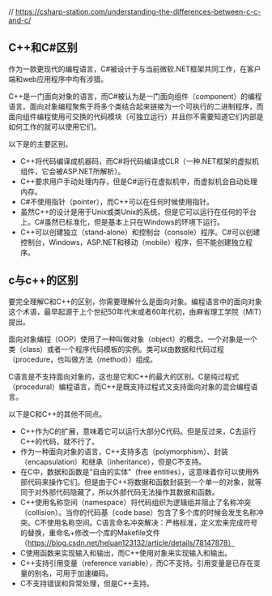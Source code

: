 // https://csharp-station.com/understanding-the-differences-between-c-c-and-c/

## C++和C#区别

作为一款更现代的编程语言，C#被设计于与当前微软.NET框架共同工作，在客户端和web应用程序中均有涉猎。

C++是一门面向对象的语言，而C#被认为是一门面向组件（component）的编程语言。面向对象编程聚焦于将多个类结合起来链接为一个可执行的二进制程序，而面向组件编程使用可交换的代码模块（可独立运行）并且你不需要知道它们内部是如何工作的就可以使用它们。

以下是的主要区别。

- C++将代码编译成机器码，而C#将代码编译成CLR（一种.NET框架的虚拟机组件，它会被ASP.NET所解析）。
- C++要求用户手动处理内存，但是C#运行在虚拟机中，而虚拟机会自动处理内存。
- C#不使用指针（pointer），而C++可以在任何时候使用指针。
- 虽然C++的设计是用于Unix或类Unix的系统，但是它可以运行在任何的平台上。C#虽然已标准化，但是基本上只在Windows的环境下运行。
- C++可以创建独立（stand-alone）和控制台（console）程序。C#可以创建控制台，Windows，ASP.NET和移动（mobile）程序，但不能创建独立程序。


## c与c++的区别

要完全理解C和C++的区别，你需要理解什么是面向对象。编程语言中的面向对象这个术语，最早起源于上个世纪50年代末或者60年代初，由麻省理工学院（MIT）提出。

面向对象编程（OOP）使用了一种叫做对象（object）的概念。一个对象是一个类（class）或者一个程序代码模板的实例。类可以由数据和代码过程（procedure，也叫做方法（method））组成。

C语言是不支持面向对象的，这也是它和C++的最大的区别。C是纯过程式（procedural）编程语言，而C++是既支持过程式又支持面向对象的混合编程语言。

以下是C和C++的其他不同点。

- C++作为C的扩展，意味着它可以运行大部分C代码。但是反过来，C去运行C++的代码，就不行了。
- 作为一种面向对象的语言，C++支持多态（polymorphism）、封装（encapsulation）和继承（inheritance），但是C不支持。
- 在C中，数据和函数是“自由的实体”（free entities），这意味着你可以使用外部代码来操作它们。但是由于C++将数据和函数封装到一个单一的对象，就等同于对外部代码隐藏了，所以外部代码无法操作其数据和函数。
- C++使用名称空间（namespace）将代码组织为逻辑组并阻止了名称冲突（collision）。当你的代码基（code base）包含了多个库的时候会发生名称冲突。C不使用名称空间。C语言命名冲突解决：严格标准，定义宏来完成符号的替换，重命名+修改一个库的Makefile文件（https://blog.csdn.net/heluan123132/article/details/78147878）
- C使用函数来实现输入和输出，而C++使用对象来实现输入和输出。
- C++支持引用变量（reference variable），而C不支持。引用变量是已存在变量的别名，可用于加速编码。
- C不支持错误和异常处理，但是C++支持。